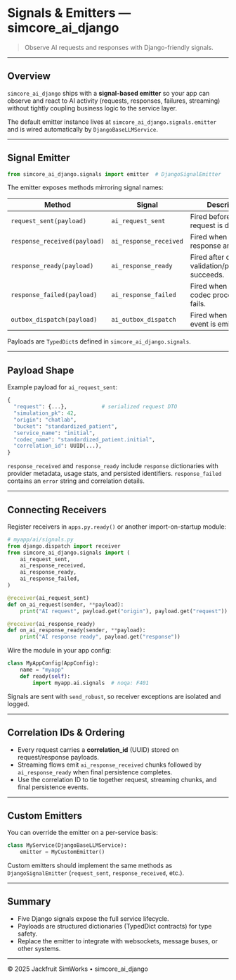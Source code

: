# Signals & Emitters — simcore_ai_django

> Observe AI requests and responses with Django-friendly signals.

---

## Overview

`simcore_ai_django` ships with a **signal-based emitter** so your app can observe and react to AI activity (requests, responses, failures, streaming) without tightly coupling business logic to the service layer.

The default emitter instance lives at `simcore_ai_django.signals.emitter` and is wired automatically by `DjangoBaseLLMService`.

---

## Signal Emitter

```python
from simcore_ai_django.signals import emitter  # DjangoSignalEmitter
```

The emitter exposes methods mirroring signal names:

| Method | Signal | Description |
|--------|--------|-------------|
| `request_sent(payload)` | `ai_request_sent` | Fired before an LLM request is dispatched. |
| `response_received(payload)` | `ai_response_received` | Fired when a provider response arrives. |
| `response_ready(payload)` | `ai_response_ready` | Fired after codec validation/persistence succeeds. |
| `response_failed(payload)` | `ai_response_failed` | Fired when request or codec processing fails. |
| `outbox_dispatch(payload)` | `ai_outbox_dispatch` | Fired when an outbox event is emitted. |

Payloads are `TypedDict`s defined in `simcore_ai_django.signals`.

---

## Payload Shape

Example payload for `ai_request_sent`:

```python
{
  "request": {...},           # serialized request DTO
  "simulation_pk": 42,
  "origin": "chatlab",
  "bucket": "standardized_patient",
  "service_name": "initial",
  "codec_name": "standardized_patient.initial",
  "correlation_id": UUID(...),
}
```

`response_received` and `response_ready` include `response` dictionaries with provider metadata, usage stats, and persisted identifiers. `response_failed` contains an `error` string and correlation details.

---

## Connecting Receivers

Register receivers in `apps.py.ready()` or another import-on-startup module:

```python
# myapp/ai/signals.py
from django.dispatch import receiver
from simcore_ai_django.signals import (
    ai_request_sent,
    ai_response_received,
    ai_response_ready,
    ai_response_failed,
)

@receiver(ai_request_sent)
def on_ai_request(sender, **payload):
    print("AI request", payload.get("origin"), payload.get("request"))

@receiver(ai_response_ready)
def on_ai_response_ready(sender, **payload):
    print("AI response ready", payload.get("response"))
```

Wire the module in your app config:

```python
class MyAppConfig(AppConfig):
    name = "myapp"
    def ready(self):
        import myapp.ai.signals  # noqa: F401
```

Signals are sent with `send_robust`, so receiver exceptions are isolated and logged.

---

## Correlation IDs & Ordering

- Every request carries a **correlation_id** (UUID) stored on request/response payloads.
- Streaming flows emit `ai_response_received` chunks followed by `ai_response_ready` when final persistence completes.
- Use the correlation ID to tie together request, streaming chunks, and final persistence events.

---

## Custom Emitters

You can override the emitter on a per-service basis:

```python
class MyService(DjangoBaseLLMService):
    emitter = MyCustomEmitter()
```

Custom emitters should implement the same methods as `DjangoSignalEmitter` (`request_sent`, `response_received`, etc.).

---

## Summary

- Five Django signals expose the full service lifecycle.
- Payloads are structured dictionaries (TypedDict contracts) for type safety.
- Replace the emitter to integrate with websockets, message buses, or other systems.

---

© 2025 Jackfruit SimWorks • simcore_ai_django

